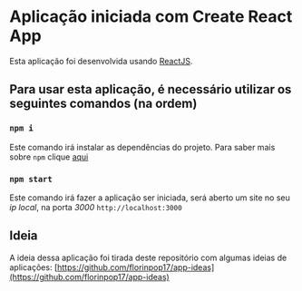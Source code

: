 # Aplicação iniciada com Create React App

Esta aplicação foi desenvolvida usando [ReactJS](https://github.com/facebook/create-react-app).

## Para usar esta aplicação, é necessário utilizar os seguintes comandos (na ordem)

### `npm i`

Este comando irá instalar as dependências do projeto.
Para saber mais sobre `npm` clique [aqui](https://www.npmjs.com/)

### `npm start`

Este comando irá fazer a aplicação ser iniciada, será aberto um site no seu *ip local*, na porta *3000*
`http://localhost:3000`

## Ideia

A ideia dessa aplicação foi tirada deste repositório com algumas ideias de aplicações: [https://github.com/florinpop17/app-ideas](https://github.com/florinpop17/app-ideas)
